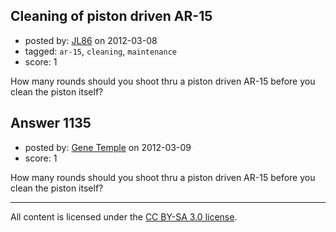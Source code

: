## Cleaning of piston driven AR-15

- posted by: [JL86](https://stackexchange.com/users/-1/470-jl86) on 2012-03-08
- tagged: `ar-15`, `cleaning`, `maintenance`
- score: 1

How many rounds should you shoot thru a piston driven AR-15 before you clean the piston itself?


## Answer 1135

- posted by: [Gene Temple](https://stackexchange.com/users/-1/254-gene-temple) on 2012-03-09
- score: 1

How many rounds should you shoot thru a piston driven AR-15 before you clean the piston itself?



---

All content is licensed under the [CC BY-SA 3.0 license](https://creativecommons.org/licenses/by-sa/3.0/).
